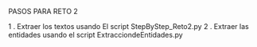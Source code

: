 PASOS PARA RETO 2

1 . Extraer los textos usando El script StepByStep_Reto2.py
2 . Extraer las entidades usando el script ExtracciondeEntidades.py
